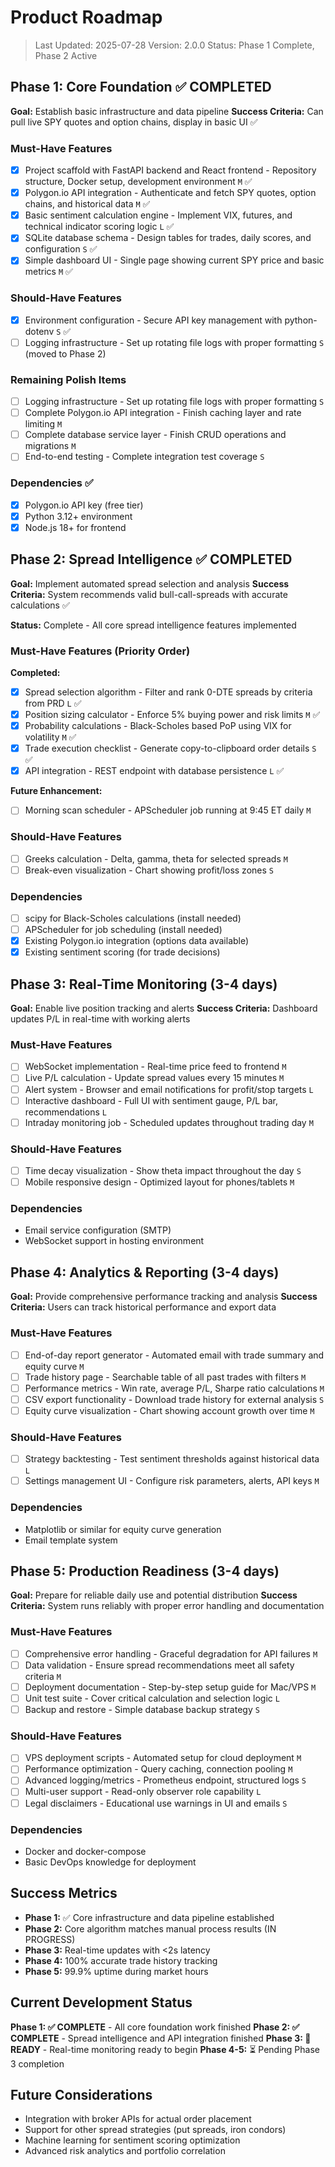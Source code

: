 # Product Roadmap

> Last Updated: 2025-07-28
> Version: 2.0.0
> Status: Phase 1 Complete, Phase 2 Active

## Phase 1: Core Foundation ✅ COMPLETED

**Goal:** Establish basic infrastructure and data pipeline
**Success Criteria:** Can pull live SPY quotes and option chains, display in basic UI ✅

### Must-Have Features

- [x] Project scaffold with FastAPI backend and React frontend - Repository structure, Docker setup, development environment `M` ✅
- [x] Polygon.io API integration - Authenticate and fetch SPY quotes, option chains, and historical data `M` ✅
- [x] Basic sentiment calculation engine - Implement VIX, futures, and technical indicator scoring logic `L` ✅
- [x] SQLite database schema - Design tables for trades, daily scores, and configuration `S` ✅
- [x] Simple dashboard UI - Single page showing current SPY price and basic metrics `M` ✅

### Should-Have Features

- [x] Environment configuration - Secure API key management with python-dotenv `S` ✅
- [ ] Logging infrastructure - Set up rotating file logs with proper formatting `S` (moved to Phase 2)

### Remaining Polish Items

- [ ] Logging infrastructure - Set up rotating file logs with proper formatting `S`
- [ ] Complete Polygon.io API integration - Finish caching layer and rate limiting `M`
- [ ] Complete database service layer - Finish CRUD operations and migrations `M`
- [ ] End-to-end testing - Complete integration test coverage `S`

### Dependencies ✅

- [x] Polygon.io API key (free tier)
- [x] Python 3.12+ environment  
- [x] Node.js 18+ for frontend

## Phase 2: Spread Intelligence ✅ COMPLETED

**Goal:** Implement automated spread selection and analysis
**Success Criteria:** System recommends valid bull-call-spreads with accurate calculations ✅

**Status:** Complete - All core spread intelligence features implemented

### Must-Have Features (Priority Order)

**Completed:**
- [x] Spread selection algorithm - Filter and rank 0-DTE spreads by criteria from PRD `L` ✅
- [x] Position sizing calculator - Enforce 5% buying power and risk limits `M` ✅
- [x] Probability calculations - Black-Scholes based PoP using VIX for volatility `M` ✅
- [x] Trade execution checklist - Generate copy-to-clipboard order details `S` ✅
- [x] API integration - REST endpoint with database persistence `L` ✅

**Future Enhancement:**
- [ ] Morning scan scheduler - APScheduler job running at 9:45 ET daily `M`

### Should-Have Features

- [ ] Greeks calculation - Delta, gamma, theta for selected spreads `M`
- [ ] Break-even visualization - Chart showing profit/loss zones `S`

### Dependencies

- [ ] scipy for Black-Scholes calculations (install needed)
- [ ] APScheduler for job scheduling (install needed)
- [x] Existing Polygon.io integration (options data available)
- [x] Existing sentiment scoring (for trade decisions)

## Phase 3: Real-Time Monitoring (3-4 days)

**Goal:** Enable live position tracking and alerts
**Success Criteria:** Dashboard updates P/L in real-time with working alerts

### Must-Have Features

- [ ] WebSocket implementation - Real-time price feed to frontend `M`
- [ ] Live P/L calculation - Update spread values every 15 minutes `M`
- [ ] Alert system - Browser and email notifications for profit/stop targets `L`
- [ ] Interactive dashboard - Full UI with sentiment gauge, P/L bar, recommendations `L`
- [ ] Intraday monitoring job - Scheduled updates throughout trading day `M`

### Should-Have Features

- [ ] Time decay visualization - Show theta impact throughout the day `S`
- [ ] Mobile responsive design - Optimized layout for phones/tablets `M`

### Dependencies

- Email service configuration (SMTP)
- WebSocket support in hosting environment

## Phase 4: Analytics & Reporting (3-4 days)

**Goal:** Provide comprehensive performance tracking and analysis
**Success Criteria:** Users can track historical performance and export data

### Must-Have Features

- [ ] End-of-day report generator - Automated email with trade summary and equity curve `M`
- [ ] Trade history page - Searchable table of all past trades with filters `M`
- [ ] Performance metrics - Win rate, average P/L, Sharpe ratio calculations `M`
- [ ] CSV export functionality - Download trade history for external analysis `S`
- [ ] Equity curve visualization - Chart showing account growth over time `M`

### Should-Have Features

- [ ] Strategy backtesting - Test sentiment thresholds against historical data `L`
- [ ] Settings management UI - Configure risk parameters, alerts, API keys `M`

### Dependencies

- Matplotlib or similar for equity curve generation
- Email template system

## Phase 5: Production Readiness (3-4 days)

**Goal:** Prepare for reliable daily use and potential distribution
**Success Criteria:** System runs reliably with proper error handling and documentation

### Must-Have Features

- [ ] Comprehensive error handling - Graceful degradation for API failures `M`
- [ ] Data validation - Ensure spread recommendations meet all safety criteria `M`
- [ ] Deployment documentation - Step-by-step setup guide for Mac/VPS `M`
- [ ] Unit test suite - Cover critical calculation and selection logic `L`
- [ ] Backup and restore - Simple database backup strategy `S`

### Should-Have Features

- [ ] VPS deployment scripts - Automated setup for cloud deployment `M`
- [ ] Performance optimization - Query caching, connection pooling `M`
- [ ] Advanced logging/metrics - Prometheus endpoint, structured logs `S`
- [ ] Multi-user support - Read-only observer role capability `L`
- [ ] Legal disclaimers - Educational use warnings in UI and emails `S`

### Dependencies

- Docker and docker-compose
- Basic DevOps knowledge for deployment

## Success Metrics

- **Phase 1:** ✅ Core infrastructure and data pipeline established
- **Phase 2:** Core algorithm matches manual process results (IN PROGRESS)
- **Phase 3:** Real-time updates with <2s latency
- **Phase 4:** 100% accurate trade history tracking
- **Phase 5:** 99.9% uptime during market hours

## Current Development Status

**Phase 1: ✅ COMPLETE** - All core foundation work finished
**Phase 2: ✅ COMPLETE** - Spread intelligence and API integration finished
**Phase 3: 🎯 READY** - Real-time monitoring ready to begin
**Phase 4-5:** ⏳ Pending Phase 3 completion

## Future Considerations

- Integration with broker APIs for actual order placement
- Support for other spread strategies (put spreads, iron condors)
- Machine learning for sentiment scoring optimization
- Advanced risk analytics and portfolio correlation